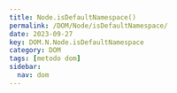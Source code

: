 ```yaml
---
title: Node.isDefaultNamespace()
permalink: /DOM/Node/isDefaultNamespace/
date: 2023-09-27
key: DOM.N.Node.isDefaultNamespace
category: DOM
tags: [metodo dom]
sidebar:
  nav: dom
---
```

